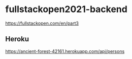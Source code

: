 # fullstackopen2021-backend
https://fullstackopen.com/en/part3

## Heroku
https://ancient-forest-42161.herokuapp.com/api/persons
